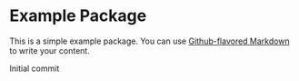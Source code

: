 # Example Package

This is a simple example package. You can use
[Github-flavored Markdown](https://guides.github.com/features/mastering-markdown/)
to write your content.

Initial commit
